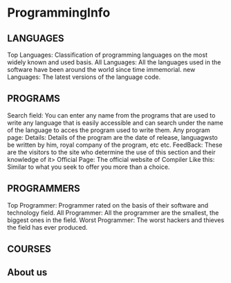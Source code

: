 # ProgrammingInfo

## LANGUAGES
  Top Languages:
    Classification of programming languages on the most widely known and used basis.
  All Languages:
    All the languages used in the software have been around the world since time immemorial.
  new Languages:
    The latest versions of the language code.

## PROGRAMS
  Search field:
    You can enter any name from the programs that are used to write any language that is easily accessible and can search under the name of the language to acces the program used to write them.
  Any program page:
    Details:
      Details of the program are the date of release, languagwsto be written by him, royal company of the program, etc etc.
    FeedBack:
      These are the visitors to the site who determine the use of this section and their knowledge of it>
    Official Page:
      The official website of Compiler
    Like this:
      Similar to what you seek to offer you more than a choice.

## PROGRAMMERS
  Top Programmer:
    Programmer rated on the basis of their software and technology field.
  All Programmer:
    All the programmer are the smallest, the biggest ones in the field.
  Worst Programmer:
    The worst hackers and thieves the field has ever produced.

## COURSES

## About us
